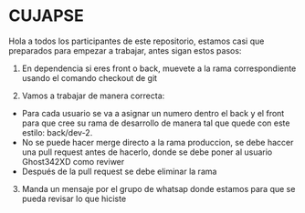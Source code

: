 # CUJAPSE
Hola a todos los participantes de este repositorio, estamos casi que preparados para empezar a trabajar, antes sigan estos pasos:

1. En dependencia si eres front o back, muevete a la rama correspondiente usando el comando checkout de git

2. Vamos a trabajar de manera correcta:
- Para cada usuario se va a asignar un numero dentro el back y el front para que cree su rama de desarrollo de manera tal que quede con este estilo: back/dev-2. 
- No se puede hacer merge directo a la rama produccion, se debe haccer una pull request antes de hacerlo, donde se debe poner al usuario Ghost342XD como reviwer
- Después de la pull request se debe eliminar la rama


3. Manda un mensaje por el grupo de whatsap donde estamos para que se pueda revisar lo que hiciste


